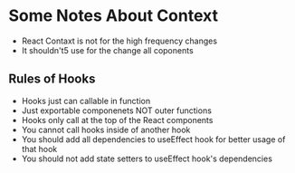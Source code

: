 # Some Notes About Context
- React Contaxt is not for the high frequency changes
- It shouldn't5 use for the change all coponents

## Rules of Hooks
- Hooks just can callable in function
- Just exportable componenets NOT outer functions
- Hooks only call at the top of the React components
- You cannot call hooks inside of another hook
- You should add all dependencies to useEffect hook for better usage of that hook
- You should not add state setters to useEffect hook's dependencies

